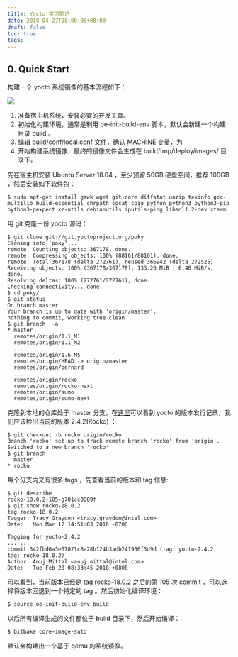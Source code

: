 ```yaml
---
title: Yocto 学习笔记
date: 2018-04-27T08:00:00+08:00
draft: false
toc: true
tags:
---
```




## 0. Quick Start

构建一个 yocto 系统镜像的基本流程如下：

![](/images/2018-04-27/2018-04-27_1.jpg)
1. 准备宿主机系统，安装必要的开发工具。
2. 初始化构建环境，通常是利用 oe-init-build-env 脚本，默认会新建一个构建目录 build 。
3. 编辑 build/conf/local.conf 文件，确认 MACHINE 变量，为
4. 开始构建系统镜像，最终的镜像文件会生成在 build/tmp/deploy/images/ 目录下。

先在宿主机安装 Ubuntu Server 18.04 ，至少预留 50GB 硬盘空间，推荐 100GB ，然后安装如下软件包：

    $ sudo apt-get install gawk wget git-core diffstat unzip texinfo gcc-multilib build-essential chrpath socat cpio python python3 python3-pip python3-pexpect xz-utils debianutils iputils-ping libsdl1.2-dev xterm

用 git 克隆一份 yocto 源码：

    $ git clone git://git.yoctoproject.org/poky
    Cloning into 'poky'...
    remote: Counting objects: 367178, done.
    remote: Compressing objects: 100% (88161/88161), done.
    remote: Total 367178 (delta 272761), reused 366942 (delta 272525)
    Receiving objects: 100% (367178/367178), 133.26 MiB | 6.40 MiB/s, done.
    Resolving deltas: 100% (272761/272761), done.
    Checking connectivity... done.
    $ cd poky/
    $ git status
    On branch master
    Your branch is up to date with 'origin/master'.
    nothing to commit, working tree clean
    $ git branch  -a
    * master
      remotes/origin/1.1_M1
      remotes/origin/1.1_M2
      ...  
      remotes/origin/1.6_M5
      remotes/origin/HEAD -> origin/master
      remotes/origin/bernard
      ...
      remotes/origin/rocko
      remotes/origin/rocko-next
      remotes/origin/sumo
      remotes/origin/sumo-next

克隆到本地的仓库处于 master 分支，在[这里](https://wiki.yoctoproject.org/wiki/Releases)可以看到 yocto 的版本发行记录，我们应该检出当前的版本 2.4.2(Rocko) ：

    $ git checkout -b rocko origin/rocko
    Branch 'rocko' set up to track remote branch 'rocko' from 'origin'.
    Switched to a new branch 'rocko'
    $ git branch
      master
    * rocko

每个分支内又有很多 tags ，先查看当前的版本和 tag 信息:

    $ git describe
    rocko-18.0.2-105-g701cc0009f
    $ git show rocko-18.0.2
    tag rocko-18.0.2
    Tagger: Tracy Graydon <tracy.graydon@intel.com>
    Date:   Mon Mar 12 14:51:03 2018 -0700
    
    Tagging for yocto-2.4.2
    ... ...
    commit 342fbd6a3e57021c8e28b124b3adb241936f3d9d (tag: yocto-2.4.2, tag: rocko-18.0.2)
    Author: Anuj Mittal <anuj.mittal@intel.com>
    Date:   Tue Feb 20 08:33:45 2018 +0800

可以看到，当前版本已经是 tag rocko-18.0.2 之后的第 105 次 commit ，可以选择将版本回退到一个特定的 tag 。然后初始化编译环境：

    $ source oe-init-build-env build

以后所有编译生成的文件都位于 build 目录下，然后开始编译：

    $ bitbake core-image-sato

默认会构建出一个基于 qemu 的系统镜像。

